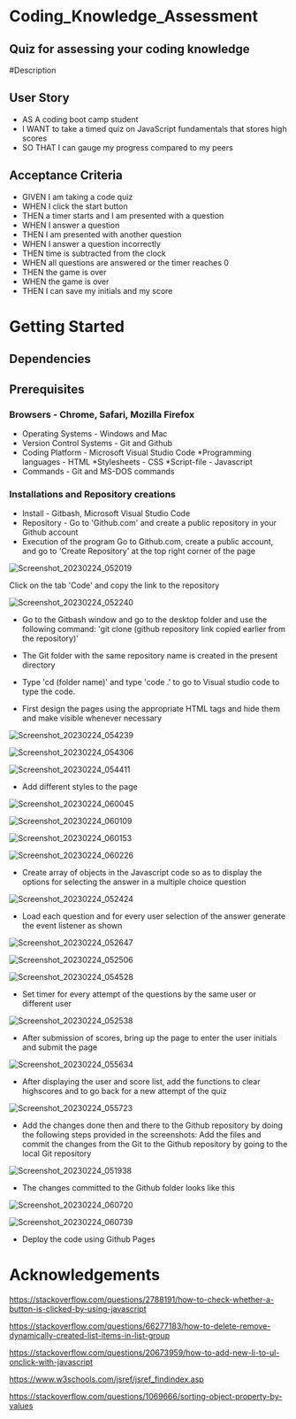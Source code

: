 # Coding_Knowledge_Assessment
## Quiz for assessing your coding knowledge
#Description
## User Story
* AS A coding boot camp student
* I WANT to take a timed quiz on JavaScript fundamentals that stores high scores
* SO THAT I can gauge my progress compared to my peers
## Acceptance Criteria
* GIVEN I am taking a code quiz
* WHEN I click the start button
* THEN a timer starts and I am presented with a question
* WHEN I answer a question
* THEN I am presented with another question
* WHEN I answer a question incorrectly
* THEN time is subtracted from the clock
* WHEN all questions are answered or the timer reaches 0
* THEN the game is over
* WHEN the game is over
* THEN I can save my initials and my score
# Getting Started
## Dependencies
## Prerequisites
### Browsers - Chrome, Safari, Mozilla Firefox
* Operating Systems - Windows and Mac
* Version Control Systems - Git and Github
* Coding Platform - Microsoft Visual Studio Code *Programming languages - HTML *Stylesheets - CSS *Script-file - Javascript
* Commands - Git and MS-DOS commands
### Installations and Repository creations
* Install - Gitbash, Microsoft Visual Studio Code
* Repository - Go to 'Github.com' and create a public repository in your Github account
* Execution of the program
Go to Github.com, create a public account, and go to 'Create Repository' at the top right corner of the page

![Screenshot_20230224_052019](https://user-images.githubusercontent.com/122113060/221309071-49b61440-0775-4d3d-a2de-8810027f6689.png)

Click on the tab 'Code' and copy the link to the repository

![Screenshot_20230224_052240](https://user-images.githubusercontent.com/122113060/221309400-825cbc10-a34c-4a4d-9c60-33044197149c.png)

* Go to the Gitbash window and go to the desktop folder and use the following command: 'git clone (github repository link copied earlier from the repository)'
* The Git folder with the same repository name is created in the present directory
* Type 'cd (folder name)' and type 'code .' to go to Visual studio code to type the code. 

* First design the pages using the appropriate HTML tags and hide them and make visible whenever necessary

![Screenshot_20230224_054239](https://user-images.githubusercontent.com/122113060/221312144-8b8f4456-ca3f-4d80-a49c-57c10a834b64.png)

![Screenshot_20230224_054306](https://user-images.githubusercontent.com/122113060/221312262-1db264d5-7048-432b-8981-c1cfcc0afe4e.png)

![Screenshot_20230224_054411](https://user-images.githubusercontent.com/122113060/221312330-45459d5a-1271-4c9d-9f19-ab9845dc41b0.png)

* Add different styles to the page

![Screenshot_20230224_060045](https://user-images.githubusercontent.com/122113060/221317253-7029a891-dfef-4219-9d19-c7fefbfed637.png)

![Screenshot_20230224_060109](https://user-images.githubusercontent.com/122113060/221317295-64f08268-01f2-40a3-b909-2c76110e755b.png)

![Screenshot_20230224_060153](https://user-images.githubusercontent.com/122113060/221317318-f00a8b8b-83b3-4ad8-ba20-404f06317a46.png)

![Screenshot_20230224_060226](https://user-images.githubusercontent.com/122113060/221317349-16dca8f8-8e41-4939-8d31-1e25cc35d4f4.png)

* Create array of objects in the Javascript code so as to display the options for selecting the answer in a multiple choice question

![Screenshot_20230224_052424](https://user-images.githubusercontent.com/122113060/221312907-ce2b0118-8576-4b35-8eb6-fd75f7d3725b.png)

* Load each question and for every user selection of the answer generate the event listener as shown

![Screenshot_20230224_052647](https://user-images.githubusercontent.com/122113060/221313500-e349b654-ed53-49f9-8503-b8a2173612d5.png)

![Screenshot_20230224_052506](https://user-images.githubusercontent.com/122113060/221313745-aa671872-772a-4cef-95cf-3689f263efb2.png)

![Screenshot_20230224_054528](https://user-images.githubusercontent.com/122113060/221313993-bd847659-163c-4485-af4d-ce22773f8405.png)

* Set timer for every attempt of the questions by the same user or different user

![Screenshot_20230224_052538](https://user-images.githubusercontent.com/122113060/221314418-d964b3fe-db7d-4e74-b6e7-4606ef48c234.png)

* After submission of scores, bring up the page to enter the user initials and submit the page

![Screenshot_20230224_055634](https://user-images.githubusercontent.com/122113060/221315231-ee412d50-e232-4aae-9672-58ae5687baff.png)

* After displaying the user and score list, add the functions to clear highscores and to go back for a new attempt of the quiz

![Screenshot_20230224_055723](https://user-images.githubusercontent.com/122113060/221315874-362cf8c1-bd52-46dd-add0-245ea058b103.png)

* Add the changes done then and there to the Github repository by doing the following steps provided in the screenshots: Add the files and commit the changes from the Git to the Github repository by going to the local Git repository

![Screenshot_20230224_051938](https://user-images.githubusercontent.com/122113060/221317587-7a00f5bc-4540-4e47-b8cf-ffcf571425af.png)

* The changes committed to the Github folder looks like this

![Screenshot_20230224_060720](https://user-images.githubusercontent.com/122113060/221317903-2e38d8c5-1b3e-4c25-9219-39164236d59f.png)

![Screenshot_20230224_060739](https://user-images.githubusercontent.com/122113060/221317978-962747e1-b8d4-4984-9d12-b1305c81d1e2.png)

* Deploy the code using Github Pages

# Acknowledgements

https://stackoverflow.com/questions/2788191/how-to-check-whether-a-button-is-clicked-by-using-javascript

https://stackoverflow.com/questions/66277183/how-to-delete-remove-dynamically-created-list-items-in-list-group

https://stackoverflow.com/questions/20673959/how-to-add-new-li-to-ul-onclick-with-javascript

https://www.w3schools.com/jsref/jsref_findindex.asp

https://stackoverflow.com/questions/1069666/sorting-object-property-by-values











